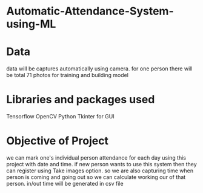 # Automatic-Attendance-System-using-ML
# Data
data will be captures automatically using camera. for one person there will be total 71 photos for training and building model

# Libraries and packages used
Tensorflow
OpenCV
Python Tkinter for GUI

# Objective of Project
we can mark one's individual person attendance for each day using this project with date and time.
if new person wants to use this system then they can register using Take images option.
so we are also capturing time when person is coming and going out so we can calculate working our of that person.
in/out time will be generated in csv file
